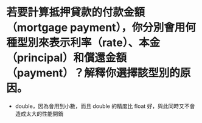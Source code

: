 # 若要計算抵押貸款的付款金額（mortgage payment），你分別會用何種型別來表示利率（rate）、本金（principal）和償還金額（payment）？解釋你選擇該型別的原因。

- double，因為會用到小數，而且 double 的精度比 float 好，與此同時又不會造成太大的性能開銷